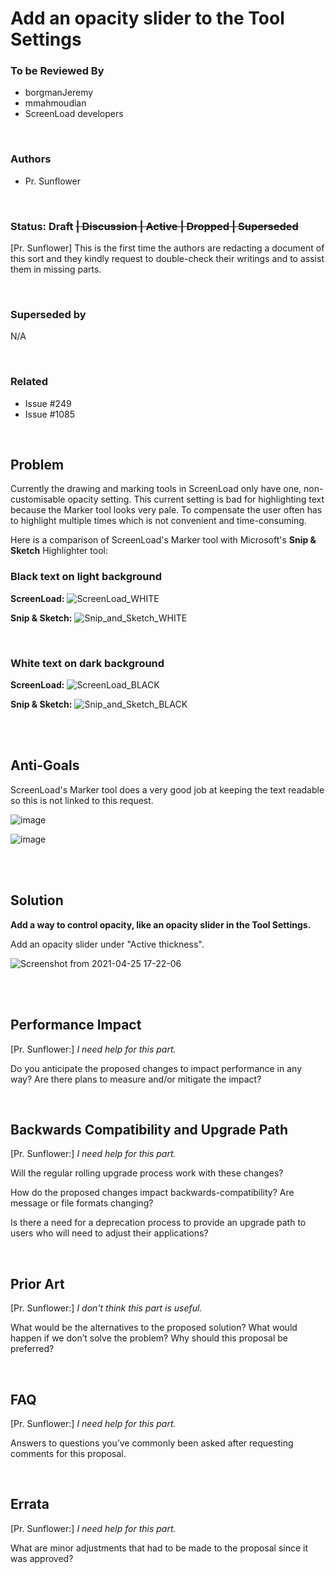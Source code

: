 # Add an opacity slider to the Tool Settings

### To be Reviewed By

* borgmanJeremy
* mmahmoudian
* ScreenLoad developers

<br>

### Authors

* Pr. Sunflower


<br>

### Status: Draft ~~| Discussion | Active | Dropped | Superseded~~

[Pr. Sunflower] This is the first time the authors are redacting a document of this sort and they kindly request to double-check their writings and to assist them in missing parts.


<br>

### Superseded by

N/A

<br>

### Related

* Issue #249
* Issue #1085



<br>

## Problem

Currently the drawing and marking tools in ScreenLoad only have one, non-customisable opacity setting. This current setting is bad for highlighting text because the Marker tool looks very pale. To compensate the user often has to highlight multiple times which is not convenient and time-consuming.

Here is a comparison of ScreenLoad's Marker tool with Microsoft's **Snip & Sketch** Highlighter tool:

### Black text on light background

**ScreenLoad:**
![ScreenLoad_WHITE](https://user-images.githubusercontent.com/59576952/96623357-8c0a8600-130b-11eb-82e9-05ebbd95a7d9.png)

**Snip & Sketch:**
![Snip_and_Sketch_WHITE](https://user-images.githubusercontent.com/59576952/96623397-9a58a200-130b-11eb-9d27-9a85f4fad504.png)

<br>

### White text on dark background

**ScreenLoad:**
![ScreenLoad_BLACK](https://user-images.githubusercontent.com/59576952/96623470-b8260700-130b-11eb-88ff-ff34ea69294c.png)

**Snip & Sketch:**
![Snip_and_Sketch_BLACK](https://user-images.githubusercontent.com/59576952/96623478-bbb98e00-130b-11eb-9e26-59f72cc936a4.png)





<br>

<br>

## Anti-Goals

ScreenLoad's Marker tool does a very good job at keeping the text readable so this is not linked to this request.

![image](https://user-images.githubusercontent.com/59576952/96624043-806b8f00-130c-11eb-9eb3-ce01d19234df.png)

![image](https://user-images.githubusercontent.com/59576952/96624227-bf99e000-130c-11eb-92e7-d9c6087f110c.png)




<br>

<br>

## Solution

**Add a way to control opacity, like an opacity slider in the Tool Settings.**

Add an opacity slider under "Active thickness".

![Screenshot from 2021-04-25 17-22-06](https://user-images.githubusercontent.com/59576952/115998533-ba3d8b00-a5f8-11eb-8464-da15b42ce9b1.png)





<br>

<br>

## Performance Impact

[Pr. Sunflower:] *I need help for this part.*

Do you anticipate the proposed changes to impact performance in any way? Are there plans to measure and/or mitigate the impact?


<br>

## Backwards Compatibility and Upgrade Path

[Pr. Sunflower:] *I need help for this part.*

Will the regular rolling upgrade process work with these changes?

How do the proposed changes impact backwards-compatibility? Are message or file formats changing?

Is there a need for a deprecation process to provide an upgrade path to users who will need to adjust their applications?

<br>

## Prior Art

[Pr. Sunflower:] *I don't think this part is useful.*

What would be the alternatives to the proposed solution? What would happen if we don’t solve the problem? Why should this proposal be preferred?

<br>

## FAQ

[Pr. Sunflower:] *I need help for this part.*

Answers to questions you’ve commonly been asked after requesting comments for this proposal.

<br>

## Errata

[Pr. Sunflower:] *I need help for this part.*

What are minor adjustments that had to be made to the proposal since it was approved?
